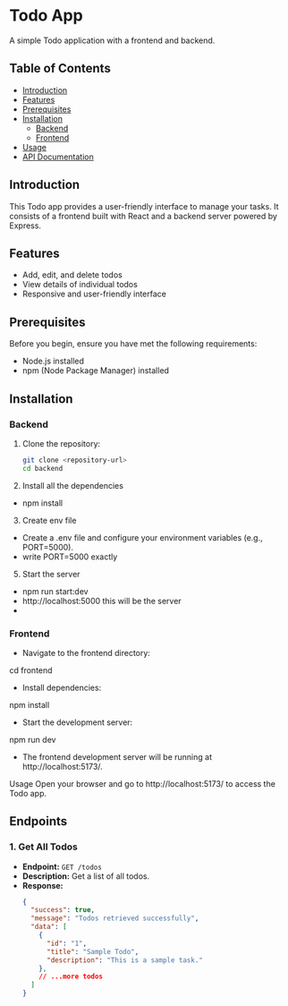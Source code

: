 # Todo App

A simple Todo application with a frontend and backend.

## Table of Contents

- [Introduction](#introduction)
- [Features](#features)
- [Prerequisites](#prerequisites)
- [Installation](#installation)
  - [Backend](#backend)
  - [Frontend](#frontend)
- [Usage](#usage)
- [API Documentation](#api-documentation)

## Introduction

This Todo app provides a user-friendly interface to manage your tasks. It consists of a frontend built with React and a backend server powered by Express.

## Features

- Add, edit, and delete todos
- View details of individual todos
- Responsive and user-friendly interface

## Prerequisites

Before you begin, ensure you have met the following requirements:

- Node.js installed
- npm (Node Package Manager) installed

## Installation

### Backend

1. Clone the repository:

   ```bash
   git clone <repository-url>
   cd backend
   
2. Install all the dependencies
 - npm install

3. Create env file

 - Create a .env file and configure your environment variables (e.g., PORT=5000).
 - write PORT=5000 exactly 

5. Start the server
- npm run start:dev
- http://localhost:5000 this will be the server
- 
### Frontend
- Navigate to the frontend directory:

 cd frontend
- Install dependencies:

 npm install
 
- Start the development server:

npm run dev

- The frontend development server will be running at http://localhost:5173/.

Usage
Open your browser and go to http://localhost:5173/ to access the Todo app.

## Endpoints

### 1. Get All Todos

- **Endpoint:** `GET /todos`
- **Description:** Get a list of all todos.
- **Response:**
  ```json
  {
    "success": true,
    "message": "Todos retrieved successfully",
    "data": [
      {
        "id": "1",
        "title": "Sample Todo",
        "description": "This is a sample task."
      },
      // ...more todos
    ]
  }
